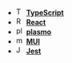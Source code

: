 - <img alt="TypeScript" src="https://github-production-user-asset-6210df.s3.amazonaws.com/53377829/274019494-de81a0a2-94e9-4ec9-aa0b-4c52f932ab6f.png?X-Amz-Algorithm=AWS4-HMAC-SHA256&X-Amz-Credential=AKIAIWNJYAX4CSVEH53A%2F20231010%2Fus-east-1%2Fs3%2Faws4_request&X-Amz-Date=20231010T180510Z&X-Amz-Expires=300&X-Amz-Signature=8b78ede510e2cfd2f0a98d95ffaa34d5b29a067c8d708322cde24bb08c74eed1&X-Amz-SignedHeaders=host&actor_id=53377829&key_id=0&repo_id=703163523" height="16"> **[TypeScript](https://www.typescriptlang.org/)**
- <img alt="React" src="https://github-production-user-asset-6210df.s3.amazonaws.com/53377829/274020114-86b3b9c9-d3af-4980-ba49-dbdb39d5655c.png?X-Amz-Algorithm=AWS4-HMAC-SHA256&X-Amz-Credential=AKIAIWNJYAX4CSVEH53A%2F20231010%2Fus-east-1%2Fs3%2Faws4_request&X-Amz-Date=20231010T180605Z&X-Amz-Expires=300&X-Amz-Signature=8f0437cf21e589a806cddfe5e8c892faf43a2351999ad405f00de7b93b136aa5&X-Amz-SignedHeaders=host&actor_id=53377829&key_id=0&repo_id=703163523" height="16"> **[React](https://reactjs.org)**
- <img alt="plasmo" src="https://github-production-user-asset-6210df.s3.amazonaws.com/53377829/274020403-dab65600-477d-4b3e-8194-80d668fc4e5c.png?X-Amz-Algorithm=AWS4-HMAC-SHA256&X-Amz-Credential=AKIAIWNJYAX4CSVEH53A%2F20231010%2Fus-east-1%2Fs3%2Faws4_request&X-Amz-Date=20231010T180729Z&X-Amz-Expires=300&X-Amz-Signature=4539ee7f6b616fd035e81b714791e880e8fa5819827fb1e2e6e5525cf005c896&X-Amz-SignedHeaders=host&actor_id=53377829&key_id=0&repo_id=703163523" height="16"> **[plasmo](https://docs.plasmo.com/)**
- <img alt="mui" src="https://github-production-user-asset-6210df.s3.amazonaws.com/53377829/274020885-909635b4-62ea-428f-bfa4-00aa30c9e2ab.png?X-Amz-Algorithm=AWS4-HMAC-SHA256&X-Amz-Credential=AKIAIWNJYAX4CSVEH53A%2F20231010%2Fus-east-1%2Fs3%2Faws4_request&X-Amz-Date=20231010T180914Z&X-Amz-Expires=300&X-Amz-Signature=610d7c8be618c2ba7e41596e170cc5e2d498c5bafe862ae24a36236ceddffccb&X-Amz-SignedHeaders=host&actor_id=53377829&key_id=0&repo_id=703163523" height="16"> **[MUI](https://mui.com/)**
- <img alt="Jest" src="" height="16"> **[Jest](https://jestjs.io/)**
